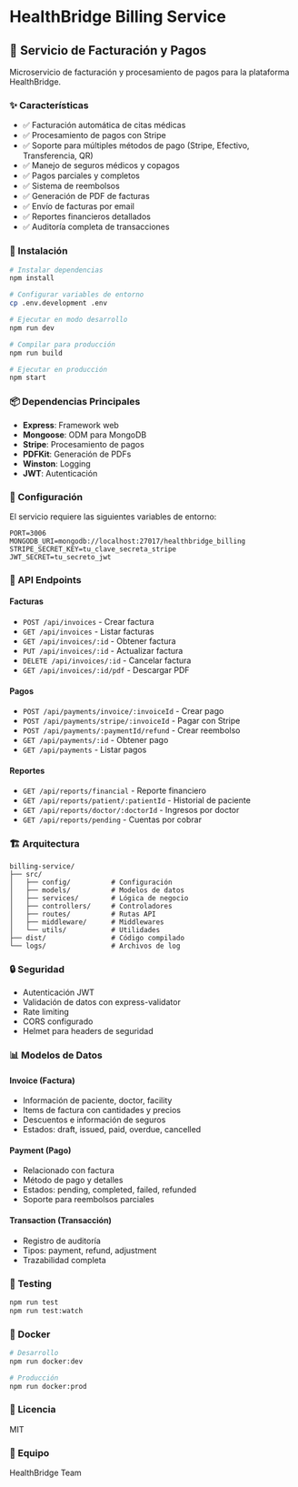 # HealthBridge Billing Service

## 🏥 Servicio de Facturación y Pagos

Microservicio de facturación y procesamiento de pagos para la plataforma HealthBridge.

### ✨ Características

- ✅ Facturación automática de citas médicas
- ✅ Procesamiento de pagos con Stripe
- ✅ Soporte para múltiples métodos de pago (Stripe, Efectivo, Transferencia, QR)
- ✅ Manejo de seguros médicos y copagos
- ✅ Pagos parciales y completos
- ✅ Sistema de reembolsos
- ✅ Generación de PDF de facturas
- ✅ Envío de facturas por email
- ✅ Reportes financieros detallados
- ✅ Auditoría completa de transacciones

### 🚀 Instalación

```bash
# Instalar dependencias
npm install

# Configurar variables de entorno
cp .env.development .env

# Ejecutar en modo desarrollo
npm run dev

# Compilar para producción
npm run build

# Ejecutar en producción
npm start
```

### 📦 Dependencias Principales

- **Express**: Framework web
- **Mongoose**: ODM para MongoDB
- **Stripe**: Procesamiento de pagos
- **PDFKit**: Generación de PDFs
- **Winston**: Logging
- **JWT**: Autenticación

### 🔧 Configuración

El servicio requiere las siguientes variables de entorno:

```env
PORT=3006
MONGODB_URI=mongodb://localhost:27017/healthbridge_billing
STRIPE_SECRET_KEY=tu_clave_secreta_stripe
JWT_SECRET=tu_secreto_jwt
```

### 📡 API Endpoints

#### Facturas
- `POST /api/invoices` - Crear factura
- `GET /api/invoices` - Listar facturas
- `GET /api/invoices/:id` - Obtener factura
- `PUT /api/invoices/:id` - Actualizar factura
- `DELETE /api/invoices/:id` - Cancelar factura
- `GET /api/invoices/:id/pdf` - Descargar PDF

#### Pagos
- `POST /api/payments/invoice/:invoiceId` - Crear pago
- `POST /api/payments/stripe/:invoiceId` - Pagar con Stripe
- `POST /api/payments/:paymentId/refund` - Crear reembolso
- `GET /api/payments/:id` - Obtener pago
- `GET /api/payments` - Listar pagos

#### Reportes
- `GET /api/reports/financial` - Reporte financiero
- `GET /api/reports/patient/:patientId` - Historial de paciente
- `GET /api/reports/doctor/:doctorId` - Ingresos por doctor
- `GET /api/reports/pending` - Cuentas por cobrar

### 🏗️ Arquitectura

```
billing-service/
├── src/
│   ├── config/          # Configuración
│   ├── models/          # Modelos de datos
│   ├── services/        # Lógica de negocio
│   ├── controllers/     # Controladores
│   ├── routes/          # Rutas API
│   ├── middleware/      # Middlewares
│   └── utils/           # Utilidades
├── dist/                # Código compilado
└── logs/                # Archivos de log
```

### 🔒 Seguridad

- Autenticación JWT
- Validación de datos con express-validator
- Rate limiting
- CORS configurado
- Helmet para headers de seguridad

### 📊 Modelos de Datos

#### Invoice (Factura)
- Información de paciente, doctor, facility
- Items de factura con cantidades y precios
- Descuentos e información de seguros
- Estados: draft, issued, paid, overdue, cancelled

#### Payment (Pago)
- Relacionado con factura
- Método de pago y detalles
- Estados: pending, completed, failed, refunded
- Soporte para reembolsos parciales

#### Transaction (Transacción)
- Registro de auditoría
- Tipos: payment, refund, adjustment
- Trazabilidad completa

### 🧪 Testing

```bash
npm run test
npm run test:watch
```

### 🐳 Docker

```bash
# Desarrollo
npm run docker:dev

# Producción
npm run docker:prod
```

### 📝 Licencia

MIT

### 👥 Equipo

HealthBridge Team

